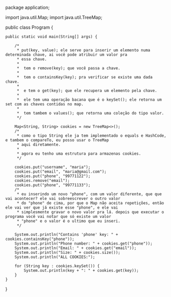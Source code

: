 package application;

import java.util.Map;
import java.util.TreeMap;

public class Program {
	
	public static void main(String[] args) {
		
		/*
		 * put(key, value); ele serve para inserir um elemento numa determinada chave, ai você pode atribuir um valor pra 
		 * essa chave.
		 * 
		 *  tem o remove(key); que você passa a chave.
		 *  
		 *  tem o containsKey(key); pra verificar se existe uma dada chave.
		 *  
		 *  e tem o get(key); que ele recupera um elemento pela chave.
		 *  
		 *  ele tem uma operação bacana que é o keySet(); ele retorna um set com as chaves contidas no map.
		 *  
		 *  tem tambem o values(); que retorna uma coleção do tipo valor.
		 */
		
		Map<String, String> cookies = new TreeMap<>();
		/*
		 * como o tipo String ele ja tem implementado o equals e HashCode, e tambem o compareTo, eu posso usar o TreeMap
		 * aqui diretamente.
		 * 
		 * agora eu tenho uma estrutura para armazenas cookies.
		 */
		
		cookies.put("username", "maria");
		cookies.put("email", "maria@gmail.com");
		cookies.put("phone", "99771122");
		cookies.remove("email");
		cookies.put("phone", "99771133");
		/*
		 * eu inserindo um novo "phone", com um valor diferente, que que vai acontecer? ele vai sobreescrever o outro valor
		 * do "phone" de cima, por que o Map não aceita repetições, então ele vai ver que já existe esse "phone", e ele vai
		 * simplesmente gravar o novo valor pra lá. depois que executar o programa você vai notar que só existe um valor
		 * "phone" e o valor é o ultimo que eu inseri.
		 */
		
		System.out.println("Contains 'phone' key: " + cookies.containsKey("phone"));
		System.out.println("Phone number: " + cookies.get("phone"));
		System.out.println("Email: " + cookies.get("email"));
		System.out.println("Size: " + cookies.size());
		System.out.println("ALL COOKIES:");
		
		for (String key : cookies.keySet()) {
			System.out.println(key + ": " + cookies.get(key));
		}
	}
}

